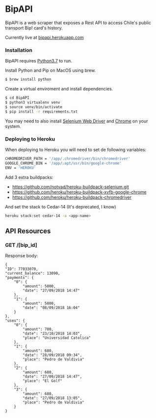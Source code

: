 # BipAPI

BipAPI is a web scraper that exposes a Rest API to access Chile's public transport Bip! card's history.

Currently live at [bipapi.herokuapp.com](https://bipapi.herokuapp.com)


### Installation

BipAPI requires [Python3.7](https://www.python.org/downloads/) to run.

Install Python and Pip on MacOS using brew.
```sh
$ brew install python
```

Create a virtual enviroment and install dependencies.
```sh
$ cd BipAPI
$ python3 virtualenv venv
$ source venv/bin/activate
$ pip install -r requirements.txt 
```

You may need to also install [Selenium Web Driver](https://www.seleniumhq.org/) and [Chrome](https://www.google.com/chrome/) on your system.


### Deploying to Heroku

When deploying to Heroku you will need to set de following variables:
```sh
CHROMEDRIVER_PATH = '/app/.chromedriver/bin/chromedriver'
GOOGLE_CHROME_BIN = '/app/.apt/usr/bin/google-chrome'
ENV = 'HEROKU'
```

Add 3 extra buildpacks:
* https://github.com/notvad/heroku-buildpack-selenium.git
* https://github.com/heroku/heroku-buildpack-xvfb-google-chrome
* https://github.com/heroku/heroku-buildpack-chromedriver

And set the stack to Cedar-14 (It's deprecated, I know)
```sh
heroku stack:set cedar-14 -a <app-name>
```


## API Resources

### GET /[bip_id]

Response body:

    {
    "ID": 77033070,
    "current_balance": 13090,
    "payments": {
        "0": {
            "amount": 5000,
            "date": "27/09/2018 14:47"
        },
        "1": {
            "amount": 5000,
            "date": "08/09/2018 16:04"
        }
    },
    "uses": {
        "0": {
            "amount": 700,
            "date": "23/10/2018 14:03",
            "place": "Universidad Catolica"
        },
        "1": {
            "amount": 680,
            "date": "28/09/2018 09:34",
            "place": "Pedro de Valdivia"
        },
        "2": {
            "amount": 680,
            "date": "27/09/2018 14:47",
            "place": "El Golf"
        },
        "3": {
            "amount": 680,
            "date": "27/09/2018 13:05",
            "place": "Pedro de Valdivia"
        }
    }
